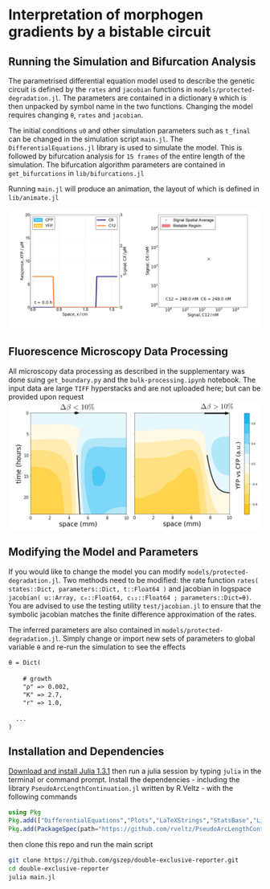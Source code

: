 # Interpretation of morphogen gradients by a bistable circuit

## Running the Simulation and Bifurcation Analysis
The parametrised differential equation model used to describe the genetic circuit is defined by the `rates` and `jacobian` functions in `models/protected-degradation.jl`. The parameters are contained in a dictionary `θ` which is then unpacked by symbol name in the two functions. Changing the model requires changing `θ`, `rates` and `jacobian`.

The initial conditions `u0` and other simulation parameters such as `t_final` can be changed in the simulation script `main.jl`. The `DifferentialEquations.jl` library is used to simulate the model. This is followed by bifurcation analysis for `15 frames` of the entire length of the simulation. The bifurcation algorithm parameters are contained in `get_bifurcations` in `lib/bifurcations.jl`

Running `main.jl` will produce an animation, the layout of which is defined in `lib/animate.jl`

![](_simulation.gif)

## Fluorescence Microscopy Data Processing
All microscopy data processing as described in the supplementary was done suing `get_boundary.py` and the `bulk-processing.ipynb` notebook. The input data are large `TIFF` hyperstacks and are not uploaded here; but can be provided upon request
![](_kymographs.png)

## Modifying the Model and Parameters
If you would like to change the model you can modify `models/protected-degradation.jl`. Two methods need to be modified: the rate function `rates( states::Dict, parameters::Dict, t::Float64 )` and jacobian in logspace `jacobian( u::Array, c₆::Float64, c₁₂::Float64 ; parameters::Dict=θ)`. You are advised to use the testing utility `test/jacobian.jl` to ensure that the symbolic jacobian matches the finite difference approximation of the rates.

The inferred parameters are also contained in `models/protected-degradation.jl`. Simply change or import new sets of parameters to global variable `θ` and re-run the simulation to see the effects

```
θ = Dict(

	# growth
	"ρ" => 0.002,
	"K" => 2.7,
	"r" => 1.0,
  
  ...
)
```

## Installation and Dependencies
[Download and install Julia 1.3.1](https://julialang.org) then run a julia session by typing `julia` in the terminal or command prompt. Install the dependencies - including the library `PseudoArcLengthContinuation.jl` written by R.Veltz - with the following commands
```julia
using Pkg
Pkg.add(["DifferentialEquations","Plots","LaTeXStrings","StatsBase","LinearAlgebra","Parameters"])
Pkg.add(PackageSpec(path="https://github.com/rveltz/PseudoArcLengthContinuation.jl"))
```
then clone this repo and run the main script
```bash
git clone https://github.com/gszep/double-exclusive-reporter.git
cd double-exclusive-reporter
julia main.jl
```
